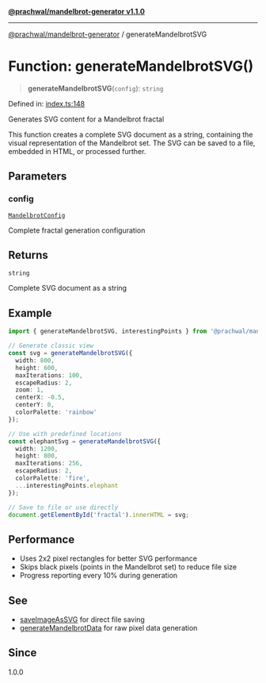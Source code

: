 [**@prachwal/mandelbrot-generator v1.1.0**](../README.md)

***

[@prachwal/mandelbrot-generator](../globals.md) / generateMandelbrotSVG

# Function: generateMandelbrotSVG()

> **generateMandelbrotSVG**(`config`): `string`

Defined in: [index.ts:148](https://github.com/prachwal/mandelbrot-generator/blob/ef8898d44624381552c066d1ffd67c7f15ed1930/src/index.ts#L148)

Generates SVG content for a Mandelbrot fractal

This function creates a complete SVG document as a string, containing
the visual representation of the Mandelbrot set. The SVG can be saved
to a file, embedded in HTML, or processed further.

## Parameters

### config

[`MandelbrotConfig`](../interfaces/MandelbrotConfig.md)

Complete fractal generation configuration

## Returns

`string`

Complete SVG document as a string

## Example

```typescript
import { generateMandelbrotSVG, interestingPoints } from '@prachwal/mandelbrot-generator';

// Generate classic view
const svg = generateMandelbrotSVG({
  width: 800,
  height: 600,
  maxIterations: 100,
  escapeRadius: 2,
  zoom: 1,
  centerX: -0.5,
  centerY: 0,
  colorPalette: 'rainbow'
});

// Use with predefined locations
const elephantSvg = generateMandelbrotSVG({
  width: 1200,
  height: 800,
  maxIterations: 256,
  escapeRadius: 2,
  colorPalette: 'fire',
  ...interestingPoints.elephant
});

// Save to file or use directly
document.getElementById('fractal').innerHTML = svg;
```

## Performance

- Uses 2x2 pixel rectangles for better SVG performance
- Skips black pixels (points in the Mandelbrot set) to reduce file size
- Progress reporting every 10% during generation

## See

 - [saveImageAsSVG](saveImageAsSVG.md) for direct file saving
 - [generateMandelbrotData](generateMandelbrotData.md) for raw pixel data generation

## Since

1.0.0
